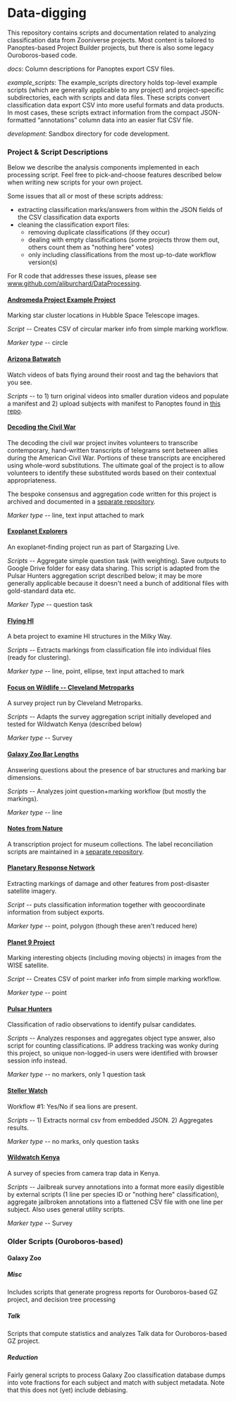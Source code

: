 # Data-digging
This repository contains scripts and documentation related to analyzing classification data from Zooniverse projects.  Most content is tailored to Panoptes-based Project Builder projects, but there is also some legacy Ouroboros-based code.

*docs*: Column descriptions for Panoptes export CSV files.

*example_scripts*: The example_scripts directory holds top-level example scripts (which are generally applicable to any project) and project-specific subdirectories, each with scripts and data files.  These scripts convert classification data export CSV into more useful formats and data products.  In most cases, these scripts extract information from the compact JSON-formatted “annotations” column data into an easier flat CSV file.

*development*: Sandbox directory for code development.

### Project & Script Descriptions
Below we describe the analysis components implemented in each processing script.  Feel free to pick-and-choose features described below when writing new scripts for your own project.

Some issues that all or most of these scripts address:
 - extracting classification marks/answers from within the JSON fields of the CSV classification data exports
 - cleaning the classification export files:
   - removing duplicate classifications (if they occur)
   - dealing with empty classifications (some projects throw them out, others count them as "nothing here" votes)
   - only including classifications from the most up-to-date workflow version(s)
   
 For R code that addresses these issues, please see www.github.com/aliburchard/DataProcessing.

#### [Andromeda Project Example Project](https://www.zooniverse.org/projects/lcjohnso/ap-aas229-test)
Marking star cluster locations in Hubble Space Telescope images.

*Script* -- Creates CSV of circular marker info from simple marking workflow.

*Marker type* -- circle

#### [Arizona Batwatch](https://www.zooniverse.org/projects/zooniverse/arizona-batwatch)
Watch videos of bats flying around their roost and tag the behaviors that you see.

*Scripts* -- to 1) turn original videos into smaller duration videos and populate a manifest and 2) upload subjects with manifest to Panoptes found in  [this repo](https://github.com/zooniverse/ArizonaBatWatch).

#### [Decoding the Civil War](https://www.zooniverse.org/projects/zooniverse/decoding-the-civil-war)
The decoding the civil war project invites volunteers to transcribe contemporary, hand-written transcripts of telegrams sent between allies during the American Civil War. Portions of these transcripts are enciphered using whole-word substitutions. The ultimate goal of the project is to allow volunteers to identify these substituted words based on their contextual appropriateness.

The bespoke consensus and aggregation code written for this project is archived and documented in a [separate repository](https://github.com/hughdickinson/DCWConsensus).

*Marker type* -- line, text input attached to mark

#### [Exoplanet Explorers](https://www.zooniverse.org/projects/ianc2/exoplanet-explorers)
An exoplanet-finding project run as part of Stargazing Live.

*Scripts* -- Aggregate simple question task (with weighting). Save outputs to Google Drive folder for easy data sharing. This script is adapted from the Pulsar Hunters aggregation script described below; it may be more generally applicable because it doesn't need a bunch of additional files with gold-standard data etc.

*Marker Type* -- question task

#### [Flying HI](https://www.zooniverse.org/projects/vrooje/flying-hi)
A beta project to examine HI structures in the Milky Way.

*Scripts* -- Extracts markings from classification file into individual files (ready for clustering).

*Marker type* -- line, point, ellipse, text input attached to mark

#### [Focus on Wildlife -- Cleveland Metroparks](https://www.zooniverse.org/projects/pat-lorch/focus-on-wildlife-cleveland-metroparks)
A survey project run by Cleveland Metroparks.

*Scripts* -- Adapts the survey aggregation script initially developed and tested for Wildwatch Kenya (described below)

*Marker type* -- Survey

#### [Galaxy Zoo Bar Lengths](https://www.zooniverse.org/projects/vrooje/galaxy-zoo-bar-lengths/)
Answering questions about the presence of bar structures and marking bar dimensions.

*Scripts* -- Analyzes joint question+marking workflow (but mostly the markings).

*Marker type* -- line

#### [Notes from Nature](https://www.notesfromnature.org)
A transcription project for museum collections. The label reconciliation scripts are maintained in a [separate repository](https://github.com/juliema/label_reconciliations).

#### [Planetary Response Network](https://www.zooniverse.org/projects/vrooje/planetary-response-network-and-rescue-global-ecuador-earthquake-2016)
Extracting markings of damage and other features from post-disaster satellite imagery.

*Script* -- puts classification information together with geocoordinate information from subject exports.

*Marker type* -- point, polygon (though these aren't reduced here)

#### [Planet 9 Project](https://www.zooniverse.org/projects/marckuchner/backyard-worlds-planet-9)
Marking interesting objects (including moving objects) in images from the WISE satellite.

*Script* -- Creates CSV of point marker info from simple marking workflow.

*Marker type* -- point

#### [Pulsar Hunters](https://www.zooniverse.org/projects/zooniverse/pulsar-hunters)
Classification of radio observations to identify pulsar candidates.

*Scripts* -- Analyzes responses and aggregates object type answer, also script for counting classifications. IP address tracking was wonky during this project, so unique non-logged-in users were identified with browser session info instead.

*Marker type* -- no markers, only 1 question task

#### [Steller Watch](https://www.zooniverse.org/projects/sweenkl/steller-watch)
Workflow #1: Yes/No if sea lions are present.

*Scripts* -- 1) Extracts normal csv from embedded JSON. 2) Aggregates results.

*Marker type* -- no marks, only question tasks

#### [Wildwatch Kenya](https://www.zooniverse.org/projects/sandiegozooglobal/wildwatch-kenya)
A survey of species from camera trap data in Kenya.

*Scripts* -- Jailbreak survey annotations into a format more easily digestible by external scripts (1 line per species ID or "nothing here" classification), aggregate jailbroken annotations into a flattened CSV file with one line per subject. Also uses general utility scripts.

*Marker type* -- Survey

### Older Scripts (Ouroboros-based)

#### Galaxy Zoo

##### Misc
Includes scripts that generate progress reports for Ouroboros-based GZ project, and decision tree processing

##### Talk
Scripts that compute statistics and analyzes Talk data for Ouroboros-based GZ project.

##### Reduction
Fairly general scripts to process Galaxy Zoo classification database dumps into
vote fractions for each subject and match with subject metadata.  Note that
this does not (yet) include debiasing.
